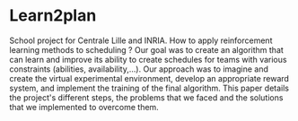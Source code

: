 # Learn2plan
School project for Centrale Lille and INRIA. How to apply reinforcement learning methods to scheduling ? Our goal was to create an algorithm that can learn and improve its ability to create schedules for teams with various constraints (abilities, availability,...).  Our approach was to imagine and create the virtual experimental environment, develop an appropriate reward system, and implement the training of the final algorithm. This paper details the project's different steps, the problems that we faced and the solutions that we implemented to overcome them.
